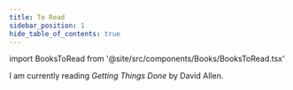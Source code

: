 ```yaml
---
title: To Read
sidebar_position: 1
hide_table_of_contents: true
---
```


import BooksToRead from '@site/src/components/Books/BooksToRead.tsx'

I am currently reading *Getting Things Done* by David Allen.

<BooksToRead />
